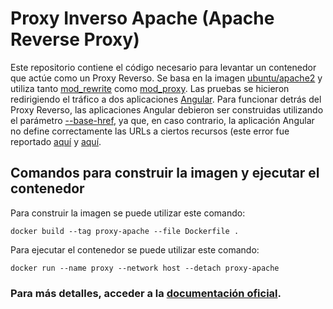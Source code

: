 # Proxy Inverso Apache (Apache Reverse Proxy)

Este repositorio contiene el código necesario para levantar un contenedor
que actúe como un Proxy Reverso. Se basa en la imagen [ubuntu/apache2](https://hub.docker.com/r/ubuntu/apache2) 
y utiliza tanto [mod_rewrite](https://httpd.apache.org/docs/2.4/mod/mod_rewrite.html) como 
[mod_proxy](https://httpd.apache.org/docs/2.4/mod/mod_proxy.html). Las pruebas se hicieron redirigiendo
el tráfico a dos aplicaciones [Angular](https://angular.io/). Para funcionar detrás del Proxy Reverso, las
aplicaciones Angular debieron ser construidas utilizando el parámetro [--base-href](https://angular.io/cli/build),
ya que, en caso contrario, la aplicación Angular no define correctamente las URLs a ciertos recursos (este error
fue reportado [aquí](https://github.com/angular/angular-cli/issues/4211) y [aquí](https://stackoverflow.com/q/70846104).



## Comandos para construir la imagen y ejecutar el contenedor

Para construir la imagen se puede utilizar este comando:

```console
docker build --tag proxy-apache --file Dockerfile .
```

Para ejecutar el contenedor se puede utilizar este comando:

```console
docker run --name proxy --network host --detach proxy-apache
```


### Para más detalles, acceder a la [documentación oficial](https://httpd.apache.org/docs/trunk/es/howto/reverse_proxy.html).
